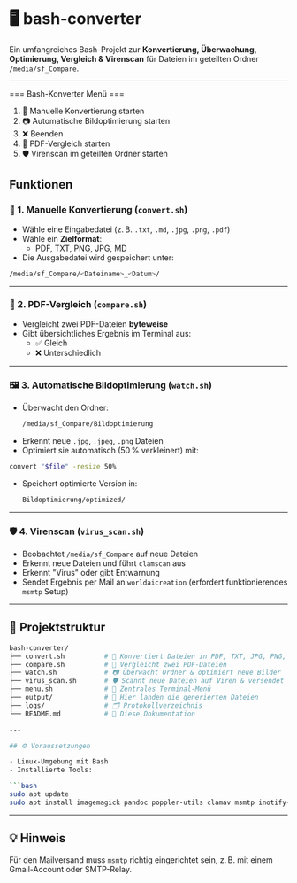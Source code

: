 
# 🖥️ bash-converter

Ein umfangreiches Bash-Projekt zur **Konvertierung, Überwachung, Optimierung, Vergleich & Virenscan** für Dateien im geteilten Ordner `/media/sf_Compare`.

---
=== Bash-Konverter Menü ===
1) 🔄 Manuelle Konvertierung starten
2) 📷 Automatische Bildoptimierung starten
3) ❌ Beenden
4) 📄 PDF-Vergleich starten
5) 🛡️ Virenscan im geteilten Ordner starten

##  Funktionen

### 📄 1. Manuelle Konvertierung (`convert.sh`)
- Wähle eine Eingabedatei (z. B. `.txt`, `.md`, `.jpg`, `.png`, `.pdf`)
- Wähle ein **Zielformat**:
  - PDF, TXT, PNG, JPG, MD
- Die Ausgabedatei wird gespeichert unter:

```bash
/media/sf_Compare/<Dateiname>_<Datum>/
```

---

### 📑 2. PDF-Vergleich (`compare.sh`)
- Vergleicht zwei PDF-Dateien **byteweise**
- Gibt übersichtliches Ergebnis im Terminal aus:
  - ✅ Gleich
  - ❌ Unterschiedlich

---

### 🖼️ 3. Automatische Bildoptimierung (`watch.sh`)
- Überwacht den Ordner:
  ```bash
  /media/sf_Compare/Bildoptimierung
  ```
- Erkennt neue `.jpg`, `.jpeg`, `.png` Dateien
- Optimiert sie automatisch (50 % verkleinert) mit:

```bash
convert "$file" -resize 50%
```

- Speichert optimierte Version in:
  ```bash
  Bildoptimierung/optimized/
  ```

---

### 🛡️ 4. Virenscan (`virus_scan.sh`)
- Beobachtet `/media/sf_Compare` auf neue Dateien
- Erkennt neue Dateien und führt `clamscan` aus
- Erkennt "Virus" oder gibt Entwarnung
- Sendet Ergebnis per Mail an `worldaicreation` (erfordert funktionierendes `msmtp` Setup)

---


## 📁 Projektstruktur

```bash
bash-converter/
├── convert.sh          # 🔄 Konvertiert Dateien in PDF, TXT, JPG, PNG, MD
├── compare.sh          # 📄 Vergleicht zwei PDF-Dateien
├── watch.sh            # 📷 Überwacht Ordner & optimiert neue Bilder
├── virus_scan.sh       # 🛡️ Scannt neue Dateien auf Viren & versendet Mail
├── menu.sh             # 🧭 Zentrales Terminal-Menü
├── output/             # 💾 Hier landen die generierten Dateien
├── logs/               # 🗂️ Protokollverzeichnis
└── README.md           # 📘 Diese Dokumentation

---

## ⚙️ Voraussetzungen

- Linux-Umgebung mit Bash
- Installierte Tools:

```bash
sudo apt update
sudo apt install imagemagick pandoc poppler-utils clamav msmtp inotify-tools
```

---

## 💡 Hinweis

Für den Mailversand muss `msmtp` richtig eingerichtet sein, z. B. mit einem Gmail-Account oder SMTP-Relay.
